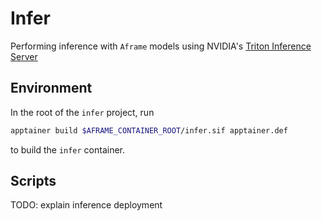 # Infer
Performing inference with `Aframe` models using NVIDIA's [Triton Inference Server](https://docs.nvidia.com/deeplearning/triton-inference-server/user-guide/docs/index.html)

## Environment

In the root of the `infer` project, run 
```bash
apptainer build $AFRAME_CONTAINER_ROOT/infer.sif apptainer.def
```
to build the `infer` container.


## Scripts
TODO: explain inference deployment

